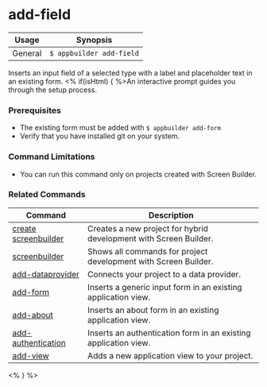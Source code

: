 add-field
==========

Usage | Synopsis
------|-------
General | `$ appbuilder add-field`

Inserts an input field of a selected type with a label and placeholder text in an existing form. <% if(isHtml) { %>An interactive prompt guides you through the setup process.

### Prerequisites

* The existing form must be added with `$ appbuilder add-form`
* Verify that you have installed git on your system. 

### Command Limitations 

* You can run this command only on projects created with Screen Builder.

### Related Commands

Command | Description
----------|----------
[create screenbuilder](../project/creation/create-screenbuilder.html) | Creates a new project for hybrid development with Screen Builder.
[screenbuilder](screenbuilder.html) | Shows all commands for project development with Screen Builder.
[add-dataprovider](add-dataprovider.html) | Connects your project to a data provider.
[add-form](add-form.html) | Inserts a generic input form in an existing application view.
[add-about](add-about.html) | Inserts an about form in an existing application view.
[add-authentication](add-authentication.html) | Inserts an authentication form in an existing application view.
[add-view](add-view.html) | Adds a new application view to your project.
<% } %>